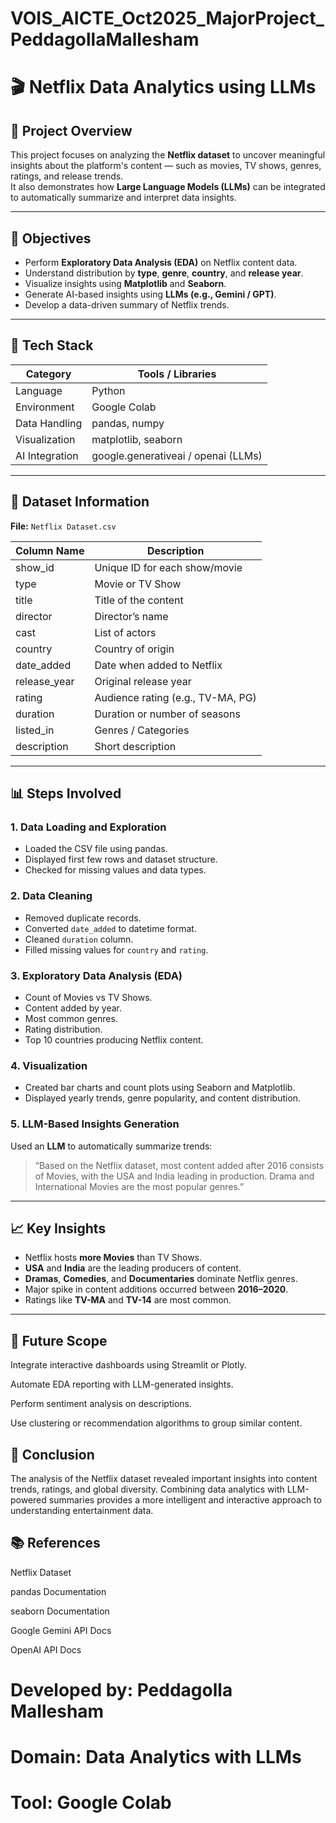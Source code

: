# VOIS_AICTE_Oct2025_MajorProject_PeddagollaMallesham

# 🎬 Netflix Data Analytics using LLMs

## 📌 Project Overview
This project focuses on analyzing the **Netflix dataset** to uncover meaningful insights about the platform's content — such as movies, TV shows, genres, ratings, and release trends.  
It also demonstrates how **Large Language Models (LLMs)** can be integrated to automatically summarize and interpret data insights.

---

## 🎯 Objectives
- Perform **Exploratory Data Analysis (EDA)** on Netflix content data.
- Understand distribution by **type**, **genre**, **country**, and **release year**.
- Visualize insights using **Matplotlib** and **Seaborn**.
- Generate AI-based insights using **LLMs (e.g., Gemini / GPT)**.
- Develop a data-driven summary of Netflix trends.

---

## 🧠 Tech Stack
| Category | Tools / Libraries |
|-----------|------------------|
| Language | Python |
| Environment | Google Colab |
| Data Handling | pandas, numpy |
| Visualization | matplotlib, seaborn |
| AI Integration | google.generativeai / openai (LLMs) |

---

## 📂 Dataset Information
**File:** `Netflix Dataset.csv`

| Column Name | Description |
|--------------|-------------|
| show_id | Unique ID for each show/movie |
| type | Movie or TV Show |
| title | Title of the content |
| director | Director’s name |
| cast | List of actors |
| country | Country of origin |
| date_added | Date when added to Netflix |
| release_year | Original release year |
| rating | Audience rating (e.g., TV-MA, PG) |
| duration | Duration or number of seasons |
| listed_in | Genres / Categories |
| description | Short description |

---

## 📊 Steps Involved

### 1. Data Loading and Exploration
- Loaded the CSV file using pandas.
- Displayed first few rows and dataset structure.
- Checked for missing values and data types.

### 2. Data Cleaning
- Removed duplicate records.
- Converted `date_added` to datetime format.
- Cleaned `duration` column.
- Filled missing values for `country` and `rating`.

### 3. Exploratory Data Analysis (EDA)
- Count of Movies vs TV Shows.
- Content added by year.
- Most common genres.
- Rating distribution.
- Top 10 countries producing Netflix content.

### 4. Visualization
- Created bar charts and count plots using Seaborn and Matplotlib.
- Displayed yearly trends, genre popularity, and content distribution.

### 5. LLM-Based Insights Generation
Used an **LLM** to automatically summarize trends:
> “Based on the Netflix dataset, most content added after 2016 consists of Movies, with the USA and India leading in production. Drama and International Movies are the most popular genres.”

---

## 📈 Key Insights
- Netflix hosts **more Movies** than TV Shows.  
- **USA** and **India** are the leading producers of content.  
- **Dramas**, **Comedies**, and **Documentaries** dominate Netflix genres.  
- Major spike in content additions occurred between **2016–2020**.  
- Ratings like **TV-MA** and **TV-14** are most common.

---

## 🧩 Future Scope

Integrate interactive dashboards using Streamlit or Plotly.

Automate EDA reporting with LLM-generated insights.

Perform sentiment analysis on descriptions.

Use clustering or recommendation algorithms to group similar content.

## 🏁 Conclusion

The analysis of the Netflix dataset revealed important insights into content trends, ratings, and global diversity.
Combining data analytics with LLM-powered summaries provides a more intelligent and interactive approach to understanding entertainment data.

## 📚 References

Netflix Dataset 

pandas Documentation

seaborn Documentation

Google Gemini API Docs

OpenAI API Docs

# Developed by: Peddagolla Mallesham
# Domain: Data Analytics with LLMs
# Tool: Google Colab
